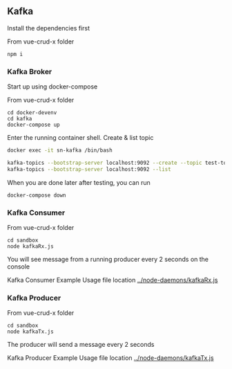 ## Kafka

Install the dependencies first

From vue-crud-x folder

```
npm i
```

### Kafka Broker

Start up using docker-compose

From vue-crud-x folder

```
cd docker-devenv
cd kafka
docker-compose up
```

Enter the running container shell. Create & list topic

```bash
docker exec -it sn-kafka /bin/bash

kafka-topics --bootstrap-server localhost:9092 --create --topic test-topic --partitions 1 --replication-factor 1
kafka-topics --bootstrap-server localhost:9092 --list

```

When you are done later after testing, you can run

```
docker-compose down
```

### Kafka Consumer

From vue-crud-x folder

```
cd sandbox
node kafkaRx.js
```

You will see message from a running producer every 2 seconds on the console

Kafka Consumer Example Usage file location [../node-daemons/kafkaRx.js](../node-daemons/kafkaRx.js)

### Kafka Producer

From vue-crud-x folder

```
cd sandbox
node kafkaTx.js
```

The producer will send a message every 2 seconds

Kafka Producer Example Usage file location [../node-daemons/kafkaTx.js](../node-daemons/kafkaTx.js)
